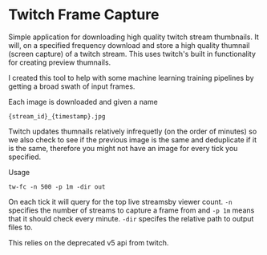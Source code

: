 # Twitch Frame Capture
Simple application for downloading high quality twitch stream thumbnails.  It will, on a specified frequency download and store a high quality thumnail (screen capture) of a twitch stream.  This uses twitch's built in functionality for creating preview thumnails.

I created this tool to help with some machine learning training pipelines by getting a broad swath of input frames.

Each image is downloaded and given a name

`{stream_id}_{timestamp}.jpg`

Twitch updates thumnails relatively infrequetly (on the order of minutes) so we also check to see if the previous image is the same and
deduplicate if it is the same, therefore you might not have an image for every tick you specified.

Usage

`tw-fc -n 500 -p 1m -dir out`

On each tick it will query for the top live streamsby viewer count.  `-n` specifies the number of streams to capture a frame from and `-p 1m` means that it should check every minute. `-dir` specifes the relative path to output files to.

This relies on the deprecated v5 api from twitch.

